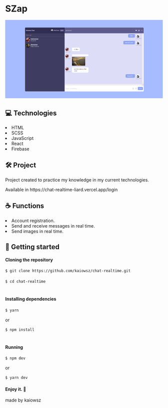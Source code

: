 # SZap

![Chatting inside the app](https://github.com/kaiowsz/chat-realtime/blob/main/src/img/chat.png)

## :computer: Technologies

<li>HTML</li>
<li>SCSS</li>
<li>JavaScript</li>
<li>React</li>
<li>Firebase</li>

## :hammer_and_wrench: Project

<p>Project created to practice my knowledge in my current technologies.</p>

<p>Available in https://chat-realtime-liard.vercel.app/login</p>

## :coffee: Functions

<li>Account registration.</li>
<li>Send and receive messages in real time.</li>
<li>Send images in real time.</li>

## :vulcan_salute: Getting started

#### Cloning the repository

```bash
$ git clone https://github.com/kaiowsz/chat-realtime.git

$ cd chat-realtime
```
#

#### Installing dependencies

```bash
$ yarn
```
or
```bash
$ npm install
```

#

#### Running

```bash
$ npm dev
```
or
```bash
$ yarn dev
```

#### Enjoy it. :clinking_glasses:

made by kaiowsz
